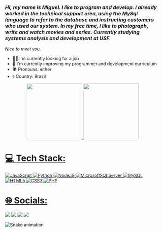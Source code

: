 ### *Hi, my name is Miguel. I like to program and develop. I already worked in the technical support area, using the MySql language to refer to the database and instructing customers who used our system. In my free time, I like to photograph, write and watch movies and series. Currently studying systems analysis and development at USF.*
   *Nice to meet you.*

- 🐱‍👤 I'm currently looking for a job
- 🌹  I'm currently improving my programmer and development curriculum
- 🕷  Pronouns: either
- 🌀  Country: Brazil


<div align="center">
  <a href="https://github.com/tonjii">
  <img height="180em" src="https://github-readme-stats.vercel.app/api?username=tonjii&show_icons=true&theme=midnight-purple&include_all_commits=true&count_private=true"/>
  <img height="180em" src="https://github-readme-stats.vercel.app/api/top-langs/?username=tonjii&layout=compact&langs_count=7&theme=midnight-purple"/>
</div>
  
  # 💻 Tech Stack:
![JavaScript](https://img.shields.io/badge/javascript-%23323330.svg?style=for-the-badge&logo=javascript&logoColor=%23F7DF1E) 
![Python](https://img.shields.io/badge/python-3670A0?style=for-the-badge&logo=python&logoColor=ffdd54) 
![NodeJS](https://img.shields.io/badge/node.js-6DA55F?style=for-the-badge&logo=node.js&logoColor=white) 
![MicrosoftSQLServer](https://img.shields.io/badge/Microsoft%20SQL%20Sever-CC2927?style=for-the-badge&logo=microsoft%20sql%20server&logoColor=white) 
![MySQL](https://img.shields.io/badge/mysql-%2300f.svg?style=for-the-badge&logo=mysql&logoColor=white) 
![HTML5](https://img.shields.io/badge/HTML5-%2300a.svg?style=for-the-badge&logo=HTML5&logoColor=ebebeb) 
![CSS3](https://img.shields.io/badge/CSS3-%ebebeb.svg?style=for-the-badge&logo=CSS3&logoColor=1572B6) 
![PHP](https://img.shields.io/badge/PHP-%23323330.svg?style=for-the-badge&logo=PHP&logoColor=#777BB4) 
</div>
  
   # 🌐 Socials:
  
  <div>
 
  <a href="https://instagram.com/migueltonji" target="_blank"><img src="https://img.shields.io/badge/-Instagram-%23E4405F?style=for-the-badge&logo=instagram&logoColor=white" target="_blank"></a>
 <a href="https://discordapp.com/users/911084850327457874" target="_blank"><img src="https://img.shields.io/badge/Discord-7289DA?style=for-the-badge&logo=discord&logoColor=white" target="_blank"></a> 
  <a href = "mailto:guilherme7carmo@gmail.com"><img src="https://img.shields.io/badge/-Gmail-%23333?style=for-the-badge&logo=gmail&logoColor=white" target="_blank"></a>
  <a href="https://www.linkedin.com/in/guilherme-reis-101203/" target="_blank"><img src="https://img.shields.io/badge/-LinkedIn-%230077B5?style=for-the-badge&logo=linkedin&logoColor=white" target="_blank"></a>   
  </div>
  
  
  ![Snake animation](https://github.com/tonjii/tonjii/blob/output/github-contribution-grid-snake.svg)
